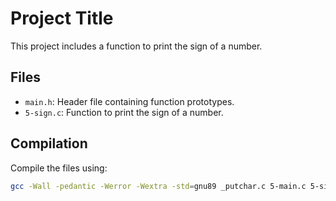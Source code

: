 # Project Title

This project includes a function to print the sign of a number.

## Files
- `main.h`: Header file containing function prototypes.
- `5-sign.c`: Function to print the sign of a number.

## Compilation
Compile the files using:
```sh
gcc -Wall -pedantic -Werror -Wextra -std=gnu89 _putchar.c 5-main.c 5-sign.c -o 5-sign

